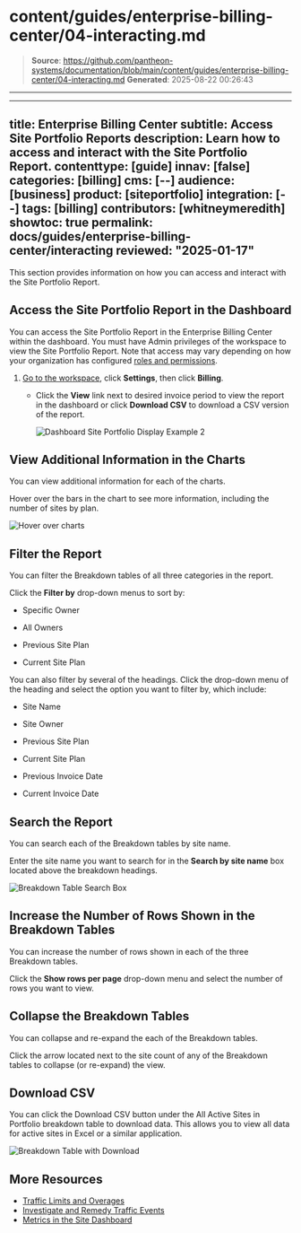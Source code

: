 # content/guides/enterprise-billing-center/04-interacting.md

> **Source**: https://github.com/pantheon-systems/documentation/blob/main/content/guides/enterprise-billing-center/04-interacting.md
> **Generated**: 2025-08-22 00:26:43

---

---
title: Enterprise Billing Center
subtitle: Access Site Portfolio Reports
description: Learn how to access and interact with the Site Portfolio Report.
contenttype: [guide]
innav: [false]
categories: [billing]
cms: [--]
audience: [business]
product: [siteportfolio]
integration: [--]
tags: [billing]
contributors: [whitneymeredith]
showtoc: true
permalink: docs/guides/enterprise-billing-center/interacting
reviewed: "2025-01-17"
---

This section provides information on how you can access and interact with the Site Portfolio Report.

## Access the Site Portfolio Report in the Dashboard

You can access the Site Portfolio Report in the Enterprise Billing Center within the dashboard. You must have Admin privileges of the workspace to view the Site Portfolio Report. Note that access may vary depending on how your organization has configured [roles and permissions](/guides/account-mgmt/workspace-sites-teams/teams#roles-and-permissions).

1. [Go to the workspace](/guides/account-mgmt/workspace-sites-teams/workspaces#switch-between-workspaces), click **Settings**, then click **Billing**.

    - Click the **View** link next to desired invoice period to view the report in the dashboard or click **Download CSV** to download a CSV version of the report.

        ![Dashboard Site Portfolio Display Example 2](../../../images/release-notes/2024/invoice-tags.png)

## View Additional Information in the Charts

You can view additional information for each of the charts.

Hover over the bars in the chart to see more information, including the number of sites by plan.

![Hover over charts](../../../images/site-portfolio-report-chart-hover-over.png)

## Filter the Report

You can filter the Breakdown tables of all three categories in the report. 

Click the **Filter by** drop-down menus to sort by:

- Specific Owner

- All Owners

- Previous Site Plan

- Current Site Plan

You can also filter by several of the headings. Click the drop-down menu of the heading and select the option you want to filter by, which include:

- Site Name

- Site Owner

- Previous Site Plan

- Current Site Plan

- Previous Invoice Date

- Current Invoice Date


## Search the Report

You can search each of the Breakdown tables by site name.

Enter the site name you want to search for in the **Search by site name** box located above the breakdown headings.

![Breakdown Table Search Box](../../../images/site-portfolio-report-search.png)

## Increase the Number of Rows Shown in the Breakdown Tables

You can increase the number of rows shown in each of the three Breakdown tables.

Click the **Show rows per page** drop-down menu and select the number of rows you want to view.

## Collapse the Breakdown Tables

You can collapse and re-expand the each of the Breakdown tables.

Click the arrow located next to the site count of any of the Breakdown tables to collapse (or re-expand) the view.

## Download CSV 

You can click the Download CSV button under the All Active Sites in Portfolio breakdown table to download data. This allows you to view all data for active sites in Excel or a similar application.

![Breakdown Table with Download](../../../images/site-portfolio-report-breakdown-download.png)

## More Resources

- [Traffic Limits and Overages](/guides/account-mgmt/traffic)
- [Investigate and Remedy Traffic Events](/guides/account-mgmt/traffic/remedy)
- [Metrics in the Site Dashboard](/guides/account-mgmt/traffic)